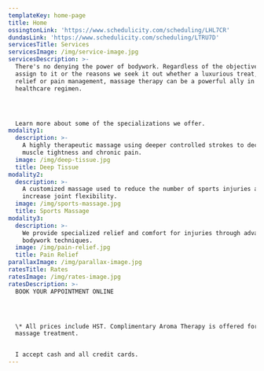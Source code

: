```yaml
---
templateKey: home-page
title: Home
ossingtonLink: 'https://www.schedulicity.com/scheduling/LHL7CR'
dundasLink: 'https://www.schedulicity.com/scheduling/LTRU7D'
servicesTitle: Services
servicesImage: /img/service-image.jpg
servicesDescription: >-
  There's no denying the power of bodywork. Regardless of the objectives, we
  assign to it or the reasons we seek it out whether a luxurious treat, stress
  relief or pain management, massage therapy can be a powerful ally in your
  healthcare regimen.




  Learn more about some of the specializations we offer.
modality1:
  description: >-
    A highly therapeutic massage using deeper controlled strokes to decrease
    muscle tightness and chronic pain.
  image: /img/deep-tissue.jpg
  title: Deep Tissue
modality2:
  description: >-
    A customized massage used to reduce the number of sports injuries and
    increase joint flexibility.
  image: /img/sports-massage.jpg
  title: Sports Massage
modality3:
  description: >-
    We provide specialized relief and comfort for injuries through advanced
    bodywork techniques.
  image: /img/pain-relief.jpg
  title: Pain Relief
parallaxImage: /img/parallax-image.jpg
ratesTitle: Rates
ratesImage: /img/rates-image.jpg
ratesDescription: >-
  BOOK YOUR APPOINTMENT ONLINE




  \* All prices include HST. Complimentary Aroma Therapy is offered for any
  massage treatment.


  I accept cash and all credit cards.
---
```

